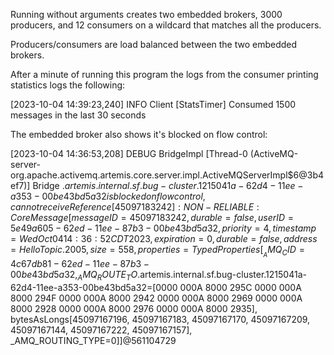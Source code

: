 Running without arguments creates two embedded brokers, 3000 producers, 
and 12 consumers on a wildcard that matches all the producers. 

Producers/consumers are load balanced between the two embedded brokers.  

After a minute of running this program the logs from the consumer printing statistics
logs the following:

[2023-10-04 14:39:23,240] INFO  Client [StatsTimer] Consumed 1500 messages in the last 30 seconds


The embedded broker also shows it's blocked on flow control:

[2023-10-04 14:36:53,208] DEBUG BridgeImpl [Thread-0 (ActiveMQ-server-org.apache.activemq.artemis.core.server.impl.ActiveMQServerImpl$6@3b4ef7)] Bridge $.artemis.internal.sf.bug-cluster.1215041a-62d4-11ee-a353-00be43bd5a32 is blocked on flow control, cannot receive Reference[45097183242]:NON-RELIABLE:CoreMessage[messageID=45097183242, durable=false, userID=5e49a605-62ed-11ee-87b3-00be43bd5a32, priority=4, timestamp=Wed Oct 04 14:36:52 CDT 2023, expiration=0, durable=false, address=HelloTopic.2005, size=558, properties=TypedProperties[__AMQ_CID=4c67db81-62ed-11ee-87b3-00be43bd5a32, _AMQ_ROUTE_TO$.artemis.internal.sf.bug-cluster.1215041a-62d4-11ee-a353-00be43bd5a32=[0000 000A 8000 295C 0000 000A 8000 294F 0000 000A 8000 2942 0000 000A 8000 2969 0000 000A 8000 2928 0000 000A 8000 2976 0000 000A 8000 2935], bytesAsLongs[45097167196, 45097167183, 45097167170, 45097167209, 45097167144, 45097167222, 45097167157], _AMQ_ROUTING_TYPE=0]]@561104729 


